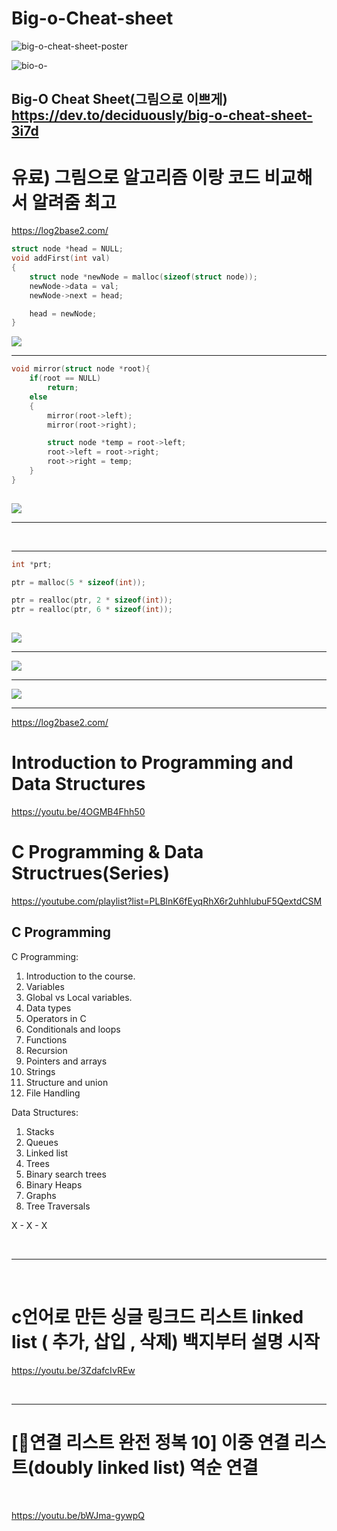 # Big-o-Cheat-sheet

![big-o-cheat-sheet-poster](https://user-images.githubusercontent.com/67513038/236633081-7365b27e-a749-4b27-b8bd-717dd3911e76.png)

![bio-o-](https://user-images.githubusercontent.com/67513038/236633173-26995f68-24df-46ec-92df-ef6204d7ec7c.png)

## Big-O Cheat Sheet(그림으로 이쁘게) https://dev.to/deciduously/big-o-cheat-sheet-3i7d

# 유료) 그림으로 알고리즘 이랑 코드 비교해서 알려줌 최고

https://log2base2.com/

```c
struct node *head = NULL;
void addFirst(int val)
{
    struct node *newNode = malloc(sizeof(struct node));
    newNode->data = val;
    newNode->next = head;

    head = newNode;
}

```

<img src="https://github.com/YoungHaKim7/c_project/blob/main/algorithm/images/test1.gif" />

<br>

<hr>

```c
void mirror(struct node *root){
    if(root == NULL)
        return;
    else
    {
        mirror(root->left);
        mirror(root->right);

        struct node *temp = root->left;
        root->left = root->right;
        root->right = temp;
    }
}
    
```

<img src="https://github.com/YoungHaKim7/c_project/blob/main/algorithm/images/test2.gif" />

<br>

<hr>


<br>

<hr>

```c
int *prt;

ptr = malloc(5 * sizeof(int));

ptr = realloc(ptr, 2 * sizeof(int));
ptr = realloc(ptr, 6 * sizeof(int));
    
```

<img src="https://github.com/YoungHaKim7/c_project/blob/main/algorithm/images/test3.gif" />


<br>

<hr>


<img src="https://github.com/YoungHaKim7/c_project/blob/main/algorithm/images/test4.gif" />

<br>

<hr>

<img src="https://github.com/YoungHaKim7/c_project/blob/main/algorithm/images/test5.gif" />

<br>

<hr>




https://log2base2.com/

# Introduction to Programming and Data Structures

https://youtu.be/4OGMB4Fhh50


# C Programming & Data Structrues(Series)

https://youtube.com/playlist?list=PLBlnK6fEyqRhX6r2uhhlubuF5QextdCSM

## C Programming

C Programming:
1) Introduction to the course.
2) Variables 
3) Global vs Local variables. 
4) Data types  
5) Operators in C  
6) Conditionals and loops 
7) Functions 
8) Recursion  
9) Pointers and arrays 
10) Strings
11) Structure and union 
12) File Handling

Data Structures:
1) Stacks  
2) Queues  
3) Linked list 
4) Trees  
5) Binary search trees  
6) Binary Heaps  
7) Graphs  
8) Tree Traversals  
 
X - X - X

<br>

<hr>

<br>

# c언어로 만든 싱글 링크드 리스트 linked list ( 추가, 삽입 , 삭제) 백지부터 설명 시작

https://youtu.be/3ZdafcIvREw

<br>

<hr>

# [📌연결 리스트 완전 정복 10] 이중 연결 리스트(doubly linked list) 역순 연결

<br>

https://youtu.be/bWJma-gywpQ


